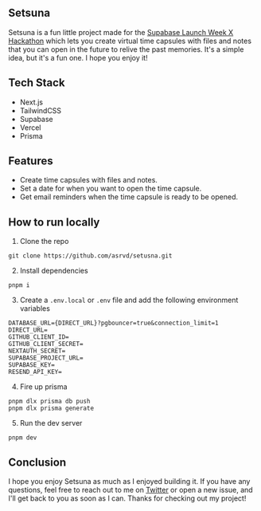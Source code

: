 ## Setsuna
Setsuna is a fun little project made for the [Supabase Launch Week X Hackathon](https://supabase.com/blog/supabase-hackathon-lwx) which lets you create virtual time capsules with files and notes that you can open in the future to relive the past memories. It's a simple idea, but it's a fun one. I hope you enjoy it!

## Tech Stack
- Next.js
- TailwindCSS
- Supabase
- Vercel
- Prisma

## Features
- Create time capsules with files and notes.
- Set a date for when you want to open the time capsule.
- Get email reminders when the time capsule is ready to be opened.

## How to run locally
1. Clone the repo
```
git clone https://github.com/asrvd/setusna.git
```
2. Install dependencies
```
pnpm i
```
3. Create a `.env.local` or `.env` file and add the following environment variables
```
DATABASE_URL={DIRECT_URL}?pgbouncer=true&connection_limit=1
DIRECT_URL=
GITHUB_CLIENT_ID=
GITHUB_CLIENT_SECRET=
NEXTAUTH_SECRET=
SUPABASE_PROJECT_URL=
SUPABASE_KEY=
RESEND_API_KEY=
```
4. Fire up prisma
```
pnpm dlx prisma db push
pnpm dlx prisma generate
```
5. Run the dev server
```
pnpm dev
```

## Conclusion
I hope you enjoy Setsuna as much as I enjoyed building it. If you have any questions, feel free to reach out to me on [Twitter](https://twitter.com/_asheeshh) or open a new issue, and I'll get back to you as soon as I can. Thanks for checking out my project!
